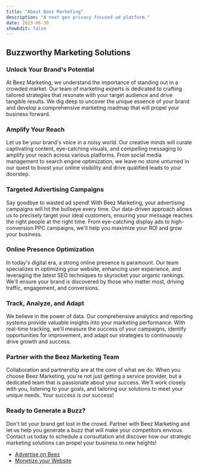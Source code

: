 ```yaml
---
title: "About Beez Marketing"
description: "A next gen privacy focused ad platform."
date: 2023-06-30
showEdit: false
---
```

## Buzzworthy Marketing Solutions

### Unlock Your Brand's Potential
At Beez Marketing, we understand the importance of standing out in a crowded market. Our team of marketing experts is dedicated to crafting tailored strategies that resonate with your target audience and drive tangible results. We dig deep to uncover the unique essence of your brand and develop a comprehensive marketing roadmap that will propel your business forward.

### Amplify Your Reach
Let us be your brand's voice in a noisy world. Our creative minds will curate captivating content, eye-catching visuals, and compelling messaging to amplify your reach across various platforms. From social media management to search engine optimization, we leave no stone unturned in our quest to boost your online visibility and drive qualified leads to your doorstep.

### Targeted Advertising Campaigns
Say goodbye to wasted ad spend! With Beez Marketing, your advertising campaigns will hit the bullseye every time. Our data-driven approach allows us to precisely target your ideal customers, ensuring your message reaches the right people at the right time. From eye-catching display ads to high-conversion PPC campaigns, we'll help you maximize your ROI and grow your business.

### Online Presence Optimization
In today's digital era, a strong online presence is paramount. Our team specializes in optimizing your website, enhancing user experience, and leveraging the latest SEO techniques to skyrocket your organic rankings. We'll ensure your brand is discovered by those who matter most, driving traffic, engagement, and conversions.

### Track, Analyze, and Adapt
We believe in the power of data. Our comprehensive analytics and reporting systems provide valuable insights into your marketing performance. With real-time tracking, we'll measure the success of your campaigns, identify opportunities for improvement, and adapt our strategies to continuously drive growth and success.

### Partner with the Beez Marketing Team
Collaboration and partnership are at the core of what we do. When you choose Beez Marketing, you're not just getting a service provider, but a dedicated team that is passionate about your success. We'll work closely with you, listening to your goals, and tailoring our solutions to meet your unique needs. Your success is our success!

### Ready to Generate a Buzz?
Don't let your brand get lost in the crowd. Partner with Beez Marketing and let us help you generate a buzz that will make your competitors envious. Contact us today to schedule a consultation and discover how our strategic marketing solutions can propel your business to new heights!

* [Advertise on Beez](/partners/advertisers)
* [Monetize your Website](/partners/publishers)